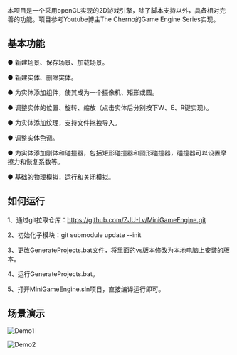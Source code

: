 本项目是一个采用openGL实现的2D游戏引擎，除了脚本支持以外，具备相对完善的功能。项目参考Youtube博主The Cherno的Game Engine Series实现。

## 基本功能

● 新建场景、保存场景、加载场景。

● 新建实体、删除实体。

● 为实体添加组件，使其成为一个摄像机、矩形或圆。

● 调整实体的位置、旋转、缩放（点击实体后分别按下W、E、R键实现）。

● 为实体添加纹理，支持文件拖拽导入。

● 调整实体色调。

● 为实体添加刚体和碰撞器，包括矩形碰撞器和圆形碰撞器，碰撞器可以设置摩擦力和恢复系数等。

● 基础的物理模拟，运行和关闭模拟。

## 如何运行

1、通过git拉取仓库：https://github.com/ZJU-Lv/MiniGameEngine.git

2、初始化子模块：git submodule update --init

3、更改GenerateProjects.bat文件，将里面的vs版本修改为本地电脑上安装的版本。

4、运行GenerateProjects.bat。

5、打开MiniGameEngine.sln项目，直接编译运行即可。

## 场景演示

![Demo1](https://github.com/ZJU-Lv/MiniGameEngine/blob/main/Demo1.gif)

![Demo2](https://github.com/ZJU-Lv/MiniGameEngine/blob/main/Demo2.gif)